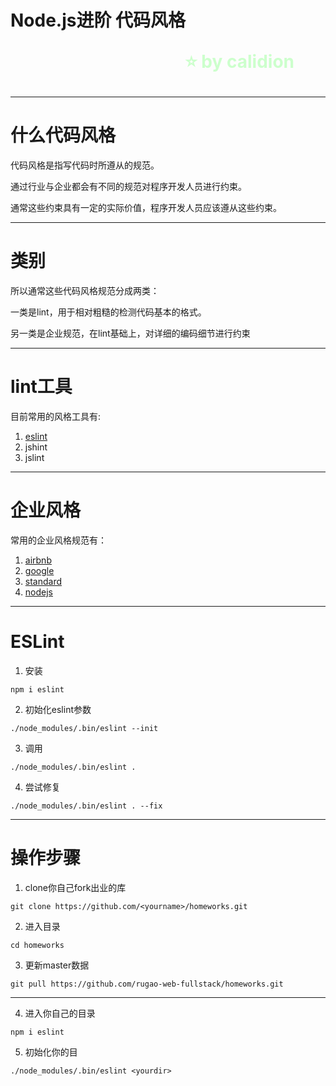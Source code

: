 <!--
$theme: gaia
template: gaia
-->


Node.js进阶
代码风格<p style="text-align:right;font-size:28px;margin-right:50px;color:#cFc;">:star: by calidion</p>
===
---
什么代码风格
===

代码风格是指写代码时所遵从的规范。

通过行业与企业都会有不同的规范对程序开发人员进行约束。

通常这些约束具有一定的实际价值，程序开发人员应该遵从这些约束。

---
类别
===
所以通常这些代码风格规范分成两类：

一类是lint，用于相对粗糙的检测代码基本的格式。

另一类是企业规范，在lint基础上，对详细的编码细节进行约束


---
lint工具
===

目前常用的风格工具有:

1. [eslint](https://eslint.org/)
2. jshint
3. jslint

---
企业风格
===

常用的企业风格规范有：

1. [airbnb](https://github.com/airbnb/javascript)
2. [google](https://google.github.io/styleguide/jsguide.html)
3. [standard](https://standardjs.com/)
4. [nodejs](https://github.com/felixge/node-style-guide)

---
ESLint
===
1. 安装
```
npm i eslint
```
2. 初始化eslint参数

```
./node_modules/.bin/eslint --init
```

3. 调用
```
./node_modules/.bin/eslint .
```

4. 尝试修复
```
./node_modules/.bin/eslint . --fix
```
---
操作步骤
===
1. clone你自己fork出业的库
```
git clone https://github.com/<yourname>/homeworks.git
```

2. 进入目录
```
cd homeworks
```

3. 更新master数据
```
git pull https://github.com/rugao-web-fullstack/homeworks.git
```
---
4. 进入你自己的目录
```
npm i eslint
```
5. 初始化你的目
```
./node_modules/.bin/eslint <yourdir>
```

